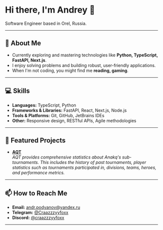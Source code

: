 # Hi there, I'm Andrey 👋

Software Engineer based in Orel, Russia.

---

## 🚀 About Me
- Currently exploring and mastering technologies like **Python, TypeScript, FastAPI, Next.js**.
- I enjoy solving problems and building robust, user-friendly applications.
- When I'm not coding, you might find me **reading, gaming**.

---

## 💻 Skills
- **Languages:** TypeScript, Python
- **Frameworks & Libraries:** FastAPI, React, Next.js, Node.js
- **Tools & Platforms:** Git, GitHub, JetBrains IDEs
- **Other:** Responsive design, RESTful APIs, Agile methodologies

---

## 🌟 Featured Projects
- [**AQT**](https://github.com/yourusername/project-name)  
  *AQT provides comprehensive statistics about Anakq's sub-tournaments. This includes the history of past tournaments, player statistics such as tournaments participated in, divisions, teams, heroes, and performance metrics.*

---

## 📫 How to Reach Me
- **Email:** [andr.podyanov@yandex.ru](mailto:andr.podyanov@yandex.ru)
- **Telegram:** [@Craazzzyyfoxx](https://t.me/craazzzyyfoxx)
- **Discord:** [@craazzzyyfoxx](https://discordapp.com/users/325216647872905216)

---
